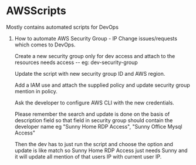 # AWSScripts
Mostly contains automated scripts for DevOps

1. How to automate AWS Security Group - IP Change issues/requests which comes to DevOps.

      Create a new security group only for dev access and attach to the resources needs access -- eg: dev-security-group

      Update the script with new security group ID and AWS region.

      Add a IAM use and attach the supplied policy and update security group mention in policy.

      Ask the developer to configure AWS CLI with the new credentials.

      Please remember the search and update is done on the basis of description field so that field
      in security group should contain the developer name eg "Sunny Home RDP Access", "Sunny Office Mysql Access"
      
      Then the dev has to just run the script and choose the option and update is like match so Sunny Home RDP Access
      just needs Sunny and it will update all mention of that users IP with current user IP.
